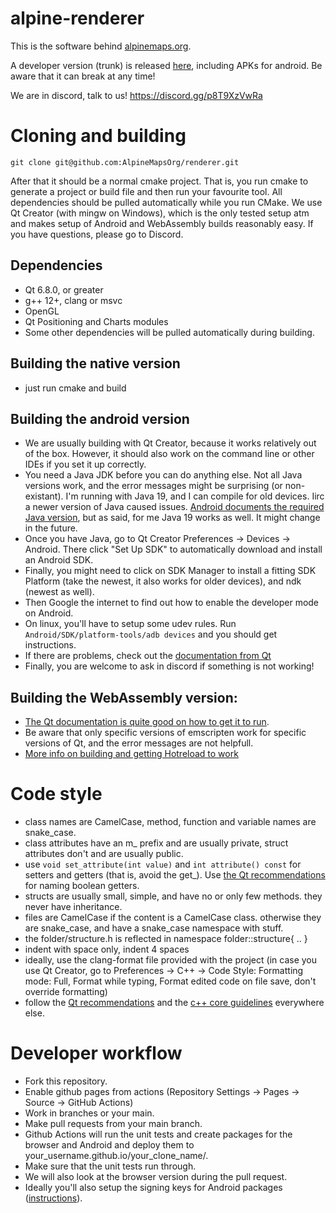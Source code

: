 # alpine-renderer
This is the software behind [alpinemaps.org](https://alpinemaps.org).

A developer version (trunk) is released [here](https://alpinemapsorg.github.io/renderer/), including APKs for android. Be aware that it can break at any time!

We are in discord, talk to us!
https://discord.gg/p8T9XzVwRa

# Cloning and building
`git clone git@github.com:AlpineMapsOrg/renderer.git`

After that it should be a normal cmake project. That is, you run cmake to generate a project or build file and then run your favourite tool. All dependencies should be pulled automatically while you run CMake. 
We use Qt Creator (with mingw on Windows), which is the only tested setup atm and makes setup of Android and WebAssembly builds reasonably easy. If you have questions, please go to Discord.

## Dependencies
* Qt 6.8.0, or greater
* g++ 12+, clang or msvc
* OpenGL
* Qt Positioning and Charts modules
* Some other dependencies will be pulled automatically during building.

## Building the native version
* just run cmake and build

## Building the android version
* We are usually building with Qt Creator, because it works relatively out of the box. However, it should also work on the command line or other IDEs if you set it up correctly.
* You need a Java JDK before you can do anything else. Not all Java versions work, and the error messages might be surprising (or non-existant). I'm running with Java 19, and I can compile for old devices. Iirc a newer version of Java caused issues. [Android documents the required Java version](https://developer.android.com/build/jdks), but as said, for me Java 19 works as well. It might change in the future.
* Once you have Java, go to Qt Creator Preferences -> Devices -> Android. There click "Set Up SDK" to automatically download and install an Android SDK.
* Finally, you might need to click on SDK Manager to install a fitting SDK Platform (take the newest, it also works for older devices), and ndk (newest as well).
* Then Google the internet to find out how to enable the developer mode on Android.
* On linux, you'll have to setup some udev rules. Run `Android/SDK/platform-tools/adb devices` and you should get instructions.
* If there are problems, check out the [documentation from Qt](https://doc.qt.io/qt-6/android-getting-started.html) 
* Finally, you are welcome to ask in discord if something is not working! 

## Building the WebAssembly version:
* [The Qt documentation is quite good on how to get it to run](https://doc-snapshots.qt.io/qt6-dev/wasm.html#installing-emscripten).
* Be aware that only specific versions of emscripten work for specific versions of Qt, and the error messages are not helpfull.
* [More info on building and getting Hotreload to work](https://github.com/AlpineMapsOrg/documentation/blob/main/WebAssembly_local_build.md)

# Code style
* class names are CamelCase, method, function and variable names are snake_case.
* class attributes have an m_ prefix and are usually private, struct attributes don't and are usually public.
* use `void set_attribute(int value)` and `int attribute() const` for setters and getters (that is, avoid the get_). Use [the Qt recommendations](https://wiki.qt.io/API_Design_Principles#Naming_Boolean_Getters,_Setters,_and_Properties) for naming boolean getters.
* structs are usually small, simple, and have no or only few methods. they never have inheritance.
* files are CamelCase if the content is a CamelCase class. otherwise they are snake_case, and have a snake_case namespace with stuff.
* the folder/structure.h is reflected in namespace folder::structure{ .. }
* indent with space only, indent 4 spaces
* ideally, use the clang-format file provided with the project
  (in case you use Qt Creator, go to Preferences -> C++ -> Code Style: Formatting mode: Full, Format while typing, Format edited code on file save, don't override formatting)
* follow the [Qt recommendations](https://wiki.qt.io/API_Design_Principles) and the [c++ core guidelines](https://isocpp.github.io/CppCoreGuidelines/CppCoreGuidelines) everywhere else.

# Developer workflow
* Fork this repository.
* Enable github pages from actions (Repository Settings -> Pages -> Source -> GitHub Actions)
* Work in branches or your main.
* Make pull requests from your main branch.
* Github Actions will run the unit tests and create packages for the browser and Android and deploy them to your_username.github.io/your_clone_name/.
* Make sure that the unit tests run through.
* We will also look at the browser version during the pull request.
* Ideally you'll also setup the signing keys for Android packages ([instructions](https://github.com/AlpineMapsOrg/renderer/blob/main/creating_apk_keys.md)).
